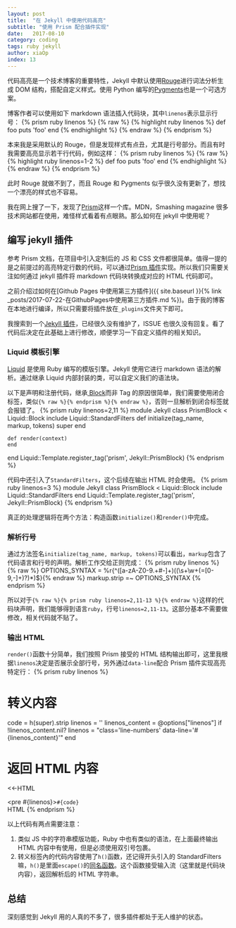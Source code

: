 ```yaml
---
layout: post
title:  "在 Jekyll 中使用代码高亮"
subtitle: "使用 Prism 配合插件实现"
date:   2017-08-10
category: coding
tags: ruby jekyll
author: xiaOp
index: 13
---
```


代码高亮是一个技术博客的重要特性，Jekyll 中默认使用[Rouge](http://jekyllrb.com/docs/templates/#code-snippet-highlighting)进行词法分析生成 DOM 结构，搭配自定义样式。使用 Python 编写的[Pygments](http://pygments.org/)也是一个可选方案。

博客作者可以使用如下 markdown 语法插入代码块，其中`linenos`表示显示行号：
{% prism ruby linenos %}
{% raw %}
{% highlight ruby linenos %}
    def foo
      puts 'foo'
    end
{% endhighlight %}
{% endraw %}
{% endprism %}

本来我是采用默认的 Rouge，但是发现样式有点丑，尤其是行号部分。而且有时我需要高亮显示若干行代码，例如这样：
{% prism ruby linenos %}
{% raw %}
{% highlight ruby linenos=1-2 %}
    def foo
      puts 'foo'
    end
{% endhighlight %}
{% endraw %}
{% endprism %}

此时 Rouge 就做不到了，而且 Rouge 和 Pygments 似乎很久没有更新了，想找一个漂亮的样式也不容易。

我在网上搜了一下，发现了[Prism](http://prismjs.com/)这样一个库。MDN，Smashing magazine 很多技术网站都在使用，难怪样式看着有点眼熟。那么如何在 jekyll 中使用呢？

## 编写 jekyll 插件

参考 Prism 文档，在项目中引入定制后的 JS 和 CSS 文件都很简单。值得一提的是之前提过的高亮特定行数的代码，可以通过[Prism 插件](http://prismjs.com/plugins/line-highlight/)实现。所以我们只需要关注如何通过 jekyll 插件将 markdown 代码块转换成对应的 HTML 代码即可。

之前介绍过如何在[Github Pages 中使用第三方插件]({{ site.baseurl }}{% link _posts/2017-07-22-在GithubPages中使用第三方插件.md %})。由于我的博客在本地进行编译，所以只需要将插件放在`_plugins`文件夹下即可。

我搜索到一个[Jekyll 插件](https://github.com/gmurphey/jekyll-prism-plugin)，已经很久没有维护了，ISSUE 也很久没有回复。看了代码后决定在此基础上进行修改，顺便学习一下自定义插件的相关知识。

### Liquid 模板引擎

[Liquid](https://github.com/Shopify/liquid) 是使用 Ruby 编写的模版引擎。Jekyll 使用它进行 markdown 语法的解析。通过继承 Liquid 内部封装的类，可以自定义我们的语法块。

以下是声明和注册代码，继承[ Block](http://www.rubydoc.info/gems/liquid/Liquid/Block)而非 Tag 的原因很简单，我们需要使用闭合标签，类似`{% raw %}{% endprism %}{% endraw %}`，否则一旦解析到闭合标签就会报错了。
{% prism ruby linenos=2,11 %}
module Jekyll
  class PrismBlock < Liquid::Block
    include Liquid::StandardFilters
    def initialize(tag_name, markup, tokens)
        super
    end

    def render(context)
    end
end
Liquid::Template.register_tag('prism', Jekyll::PrismBlock)
{% endprism %}

代码中还引入了`StandardFilters`，这个后续在输出 HTML 时会使用。
{% prism ruby linenos=3 %}
module Jekyll
  class PrismBlock < Liquid::Block
    include Liquid::StandardFilters
end
Liquid::Template.register_tag('prism', Jekyll::PrismBlock)
{% endprism %}

真正的处理逻辑将在两个方法：构造函数`initialize()`和`render()`中完成。

### 解析行号

通过方法签名`initialize(tag_name, markup, tokens)`可以看出，`markup`包含了代码语言和行号的声明。解析工作交给正则完成：
{% prism ruby linenos %}
{% raw %}
OPTIONS_SYNTAX = %r{^([a-zA-Z0-9.+#-]+)((\s+\w+(=[0-9,-]+)?)*)$}{% endraw %}
markup.strip =~ OPTIONS_SYNTAX
{% endprism %}

所以对于`{% raw %}{% prism ruby linenos=2,11-13 %}{% endraw %}`这样的代码块声明，我们能够得到语言`ruby`，行号`linenos=2,11-13`。这部分基本不需要做修改，相关代码就不贴了。

### 输出 HTML

`render()`函数十分简单，我们按照 Prism 接受的 HTML 结构输出即可，这里我根据`linenos`决定是否展示全部行号，另外通过`data-line`配合 Prism 插件实现高亮特定行：
{% prism ruby linenos %}
# 转义内容
code = h(super).strip
linenos = ''
linenos_content = @options["linenos"]
if !linenos_content.nil?
    linenos = "class='line-numbers' data-line='#{linenos_content}'"
end
# 返回 HTML 内容
<<-HTML
    <div>
      <pre #{linenos}><code class='language-#{@lang}'>#{code}</code></pre>
    </div>
HTML
{% endprism %}

以上代码有两点需要注意：
1. 类似 JS 中的字符串模版功能，Ruby 中也有类似的语法，在上面最终输出 HTML 内容中有使用，但是必须使用双引号包裹。
2. 转义标签內的代码内容使用了`h()`函数，还记得开头引入的 StandardFilters 嘛，`h()`是里面`escape()`的[同名函数](https://github.com/Shopify/liquid/blob/master/lib/liquid/standardfilters.rb#L35-L38)。这个函数接受输入流（这里就是代码块内容），返回解析后的 HTML 字符串。

## 总结

深刻感觉到 Jekyll 用的人真的不多了，很多插件都处于无人维护的状态。
